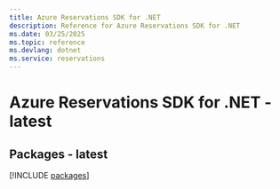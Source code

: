 ```yaml
---
title: Azure Reservations SDK for .NET
description: Reference for Azure Reservations SDK for .NET
ms.date: 03/25/2025
ms.topic: reference
ms.devlang: dotnet
ms.service: reservations
---
```

# Azure Reservations SDK for .NET - latest
## Packages - latest
[!INCLUDE [packages](reservations-index.md)]